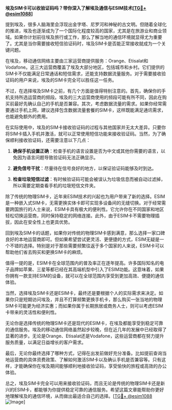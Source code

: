**埃及SIM卡可以收验证码吗？带你深入了解埃及通信与ESIM技术[[TG💪+ @esim1088](https://t.me/s/esim1088)]**

提到埃及，很多人脑海里会浮现出金字塔、尼罗河和神秘的古文明。但随着全球化的推进，埃及也逐渐成为了一个国际化程度较高的国家，尤其是在旅游业和商业领域。如果你计划前往埃及旅行或工作，那么了解当地的通信环境就显得尤为重要了。尤其是当你需要接收短信验证码时，埃及SIM卡是否能正常接收就成为一个关键问题。

在埃及，移动通信网络主要由三家运营商提供服务：Orange、Etisalat和Vodafone。这三大运营商覆盖了埃及大部分地区，包括城市和乡村。它们提供的SIM卡不仅能满足日常通话和短信需求，还能支持数据流量服务。对于需要接收验证码的用户来说，埃及的SIM卡完全可以胜任这一任务。

不过，在选择埃及SIM卡之前，有几个方面是值得特别注意的。首先，确保你的手机支持所选运营商的频段。埃及的三大运营商使用的频段可能有所不同，因此在购买前最好先确认自己的手机是否兼容。其次，考虑数据流量的需求。如果你经常需要通过手机上网，建议选择包含数据流量套餐的SIM卡，这样既能满足通讯需求，也能避免额外的费用。

在实际使用中，埃及的SIM卡接收验证码的过程与其他国家并无太大差异。只要你将SIM卡插入手机并激活，就可以正常使用短信功能来接收验证码。当然，为了确保顺利接收验证码，还需要注意以下几点：

1. **确保手机设置正确**：检查手机的语言设置是否为中文或其他你需要的语言，以免因为语言问题导致验证码无法正确显示。
   
2. **避免信号干扰**：尽量待在信号良好的地方，以保证验证码能够及时到达。

3. **检查垃圾短信过滤**：有时候验证码可能会被误认为垃圾信息而被自动过滤掉，所以需要定期查看手机的垃圾短信文件夹。

除了传统的物理SIM卡，近年来ESIM技术的兴起也为用户带来了新的选择。ESIM是一种嵌入式SIM卡，无需更换实体卡即可实现多设备间的无缝切换。对于经常需要跨国旅行的人士来说，ESIM卡具有极大的便利性。它允许你在不同国家和地区轻松切换运营商，同时保持稳定的网络连接。此外，由于ESIM卡不需要物理插拔，因此在安全性上也更具优势。

回到埃及SIM卡的话题，如果你对传统的物理SIM卡感到满意，那么选择一家口碑良好的本地运营商即可。但如果希望尝试更灵活、更便捷的方式，ESIM无疑是一个不错的选择。特别是对于那些需要频繁往返于多个国家的人来说，ESIM卡可以帮助他们省去购买和更换SIM卡的麻烦。

值得一提的是，ESIM卡在全球范围内的普及率正在逐年提高。许多国际知名的电子品牌如苹果、三星等都已经在其高端机型中引入了ESIM功能。这意味着，如果你拥有一款支持ESIM的设备，就可以在全球范围内享受到更加高效、便捷的通信体验。

当然，选择埃及SIM卡还是ESIM卡，最终还是要根据个人的实际需求来决定。如果你只是短期访问埃及，并且不打算频繁更换手机卡，那么购买一张当地的物理SIM卡可能更为经济实惠；而如果你属于长期旅居或商务人士，则可以考虑ESIM卡带来的灵活性和便利性。

无论你是选择传统的物理SIM卡还是现代的ESIM卡，在埃及都能享受到稳定可靠的通信服务。埃及的移动通信网络虽然起步较晚，但在近几年的发展中已经取得了显著的进步。无论是Orange、Etisalat还是Vodafone，这些运营商都在努力提升服务质量，以满足日益增长的客户需求。

最后，无论你最终选择了哪种方式，记得在出发前做好充分准备。比如提前查询当地运营商的具体资费政策、了解如何激活SIM卡以及确认手机是否兼容等。只有这样，才能确保你在埃及期间能够顺利地接收验证码，享受愉快的旅程或高效的办公体验。

总之，埃及SIM卡完全可以用来接收验证码，而且无论是传统的物理SIM卡还是新兴的ESIM卡，都能够为你提供稳定可靠的通信服务。希望这篇文章能帮助你更好地理解埃及的通信环境，从而做出最适合自己的选择。[[TG💪+ @esim1088](https://t.me/s/esim1088) ![Image](https://i.postimg.cc/4NQfJmqS/Snipaste-2025-05-13-00-14-12.png)]